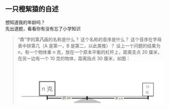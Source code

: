 ## 一只橙絮猿的自述
想知道我的年龄吗？  
先出道题，看看你有没有忘了小学知识
>“鼎”字的第**八**画的名称是什么？
>这个名称的音序是什么？
>这个音序在字母表中排第几（A 是第一，B 是第二，以此类推）？
>设上一个问题的结果为 n，有一个物体重 n 克，放在一个原本平衡的杠杆上，距离支点 20 厘米，在另一边有一个 10 克的物体，距离指点 30 厘米，如图：
>![杠杆](杠杆.png)
>
>
>
>
>
>
